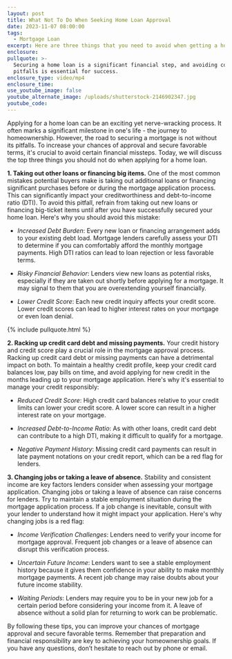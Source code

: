 ```yaml
---
layout: post
title: What Not To Do When Seeking Home Loan Approval
date: 2023-11-07 08:00:00
tags:
  - Mortgage Loan
excerpt: Here are three things that you need to avoid when getting a home loan.
enclosure:
pullquote: >-
  Securing a home loan is a significant financial step, and avoiding common
  pitfalls is essential for success.
enclosure_type: video/mp4
enclosure_time:
use_youtube_image: false
youtube_alternate_image: /uploads/shutterstock-2146902347.jpg
youtube_code:
---
```

Applying for a home loan can be an exciting yet nerve-wracking process. It often marks a significant milestone in one's life - the journey to homeownership. However, the road to securing a mortgage is not without its pitfalls. To increase your chances of approval and secure favorable terms, it's crucial to avoid certain financial missteps. Today, we will discuss the top three things you should not do when applying for a home loan.

**1\. Taking out other loans or financing big items.** One of the most common mistakes potential buyers make is taking out additional loans or financing significant purchases before or during the mortgage application process. This can significantly impact your creditworthiness and debt-to-income ratio (DTI). To avoid this pitfall, refrain from taking out new loans or financing big-ticket items until after you have successfully secured your home loan. Here's why you should avoid this mistake:

* *Increased Debt Burden*: Every new loan or financing arrangement adds to your existing debt load. Mortgage lenders carefully assess your DTI to determine if you can comfortably afford the monthly mortgage payments. High DTI ratios can lead to loan rejection or less favorable terms.

* *Risky Financial Behavior*: Lenders view new loans as potential risks, especially if they are taken out shortly before applying for a mortgage. It may signal to them that you are overextending yourself financially.<br>
* *Lower Credit Score*: Each new credit inquiry affects your credit score. Lower credit scores can lead to higher interest rates on your mortgage or even loan denial.

{% include pullquote.html %}

**2\. Racking up credit card debt and missing payments.** Your credit history and credit score play a crucial role in the mortgage approval process. Racking up credit card debt or missing payments can have a detrimental impact on both. To maintain a healthy credit profile, keep your credit card balances low, pay bills on time, and avoid applying for new credit in the months leading up to your mortgage application. Here's why it's essential to manage your credit responsibly:

* *Reduced Credit Score*: High credit card balances relative to your credit limits can lower your credit score. A lower score can result in a higher interest rate on your mortgage.

* *Increased Debt-to-Income Ratio*: As with other loans, credit card debt can contribute to a high DTI, making it difficult to qualify for a mortgage.

* *Negative Payment History*: Missing credit card payments can result in late payment notations on your credit report, which can be a red flag for lenders.

**3\. Changing jobs or taking a leave of absence.** Stability and consistent income are key factors lenders consider when assessing your mortgage application. Changing jobs or taking a leave of absence can raise concerns for lenders. Try to maintain a stable employment situation during the mortgage application process. If a job change is inevitable, consult with your lender to understand how it might impact your application. Here's why changing jobs is a red flag:

* *Income Verification Challenges*: Lenders need to verify your income for mortgage approval. Frequent job changes or a leave of absence can disrupt this verification process.

* *Uncertain Future Income*: Lenders want to see a stable employment history because it gives them confidence in your ability to make monthly mortgage payments. A recent job change may raise doubts about your future income stability.

* *Waiting Periods*: Lenders may require you to be in your new job for a certain period before considering your income from it. A leave of absence without a solid plan for returning to work can be problematic.

By following these tips, you can improve your chances of mortgage approval and secure favorable terms. Remember that preparation and financial responsibility are key to achieving your homeownership goals. If you have any questions, don’t hesitate to reach out by phone or email.